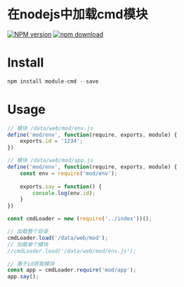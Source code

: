 
# 在nodejs中加载cmd模块

[![NPM version][npm-image]][npm-url]
[![npm download][download-image]][download-url]

[npm-image]: https://img.shields.io/npm/v/module-cmd.svg?style=flat-square
[npm-url]: https://npmjs.org/package/module-cmd
[download-image]: https://img.shields.io/npm/dm/module-cmd.svg?style=flat-square
[download-url]: https://npmjs.org/package/module-cmd

# Install
```js
npm install module-cmd --save
```

# Usage

```js
// 模块 /data/web/mod/env.js
define('mod/env', function(require, exports, module) {
    exports.id = '1234';
})

// 模块 /data/web/mod/app.js
define('mod/env', function(require, exports, module) {
    const env = require('mod/env');
    
    exports.say = function() {
        console.log(env.id);
    }
})
```

```js
const cmdLoader = new (require('../index'))();

// 加载整个目录
cmdLoader.load('/data/web/mod');
// 加载单个模块
//cmdLoader.load('/data/web/mod/env.js');

// 基于id获取模块
const app = cmdLoader.require('mod/app');
app.say();
```